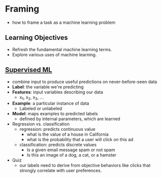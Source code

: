 # Framing

* how to frame a task as a machine learning problem

## Learning Objectives

* Refresh the fundamental machine learning terms.
* Explore various uses of machine learning.

## [Supervised ML](https://developers.google.com/machine-learning/crash-course/framing/ml-terminology)

* combine input to produce useful predictions on never-before-seen data
* **Label**: the variable we're predicting
* **Features**: input variables describing our data
  * x<sub>1</sub>, x<sub>2</sub>, x<sub>3</sub>, ...
* **Example**: a particular instance of data
  * Labeled or unlabeled
* **Model**: maps examples to predicted labels
  * defined by internal parameters, which are learned
* Regression vs. classification
  * regression: predicts continuous value
    * what is the value of a house in California
    * what is the probability that a user will click on this ad
  * classification: predicts discrete values
    * Is a given email message spam or not spam
    * Is this an image of a dog, a cat, or a hamster
* Quiz
  * our labels need to derive from objective behaviors like clicks that strongly correlate with user preferences.
  